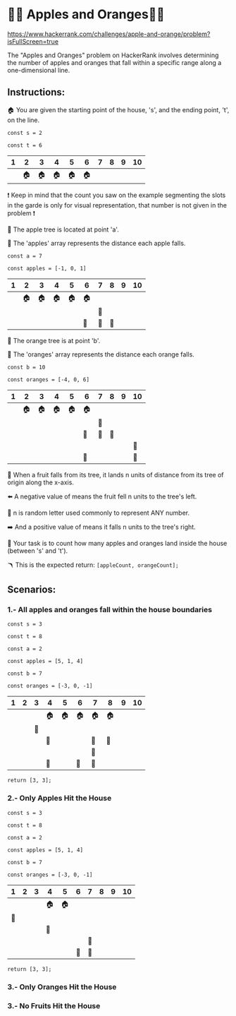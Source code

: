 # 🍏🍊 Apples and Oranges🍏🍊

https://www.hackerrank.com/challenges/apple-and-orange/problem?isFullScreen=true

The "Apples and Oranges" problem on HackerRank involves determining the number of apples and oranges that fall within a specific range along a one-dimensional line.

## Instructions:

🏠 You are given the starting point of the house, 's', and the ending point, 't', on the line.

`const s = 2`

`const t = 6`

| 1   | 2   | 3   | 4   | 5   | 6   | 7   | 8   | 9   | 10  |
| --- | --- | --- | --- | --- | --- | --- | --- | --- | --- |
|     | 🏠  | 🏠  | 🏠  | 🏠  | 🏠  |     |     |     |     |

❗ Keep in mind that the count you saw on the example segmenting the slots in the garde is only for visual representation, that number is not given in the problem ❗

🌳 The apple tree is located at point 'a'.

🍏 The 'apples' array represents the distance each apple falls.

`const a = 7`

`const apples = [-1, 0, 1]`

| 1   | 2   | 3   | 4   | 5   | 6   | 7   | 8   | 9   | 10  |
| --- | --- | --- | --- | --- | --- | --- | --- | --- | --- |
|     | 🏠  | 🏠  | 🏠  | 🏠  | 🏠  |     |     |     |     |
|     |     |     |     |     |     | 🌳  |     |     |     |
|     |     |     |     |     | 🍏  | 🍏  | 🍏  |     |     |

🌴 The orange tree is at point 'b'.

🍊 The 'oranges' array represents the distance each orange falls.

`const b = 10`

`const oranges = [-4, 0, 6]`

| 1   | 2   | 3   | 4   | 5   | 6   | 7   | 8   | 9   | 10  |
| --- | --- | --- | --- | --- | --- | --- | --- | --- | --- |
|     | 🏠  | 🏠  | 🏠  | 🏠  | 🏠  |     |     |     |     |
|     |     |     |     |     |     | 🌳  |     |     |     |
|     |     |     |     |     | 🍏  | 🍏  | 🍏  |     |     |
|     |     |     |     |     |     |     |     |     | 🌴  |
|     |     |     |     |     | 🍊  |     |     |     | 🍊  |

📏 When a fruit falls from its tree, it lands n units of distance from its tree of origin along the x-axis.

⬅️ A negative value of means the fruit fell n units to the tree's left.

👀 n is random letter used commonly to represent ANY number.

➡️ And a positive value of means it falls n units to the tree's right.

🧮 Your task is to count how many apples and oranges land inside the house (between 's' and 't').

🪃 This is the expected return: `[appleCount, orangeCount];
`

## Scenarios:

### 1.- All apples and oranges fall within the house boundaries

`const s = 3`

`const t = 8`

`const a = 2`

`const apples = [5, 1, 4]`

`const b = 7`

`const oranges = [-3, 0, -1]`

| 1   | 2   | 3   | 4   | 5   | 6   | 7   | 8   | 9   | 10  |
| --- | --- | --- | --- | --- | --- | --- | --- | --- | --- |
|     |     |     | 🏠  | 🏠  | 🏠  | 🏠  | 🏠  |     |     |
|     |     | 🌳  |     |     |     |     |     |     |     |
|     |     |     | 🍏  |     |     | 🍏  | 🍏  |     |     |
|     |     |     |     |     |     | 🌴  |     |     |     |
|     |     |     | 🍊  |     | 🍊  | 🍊  |     |     |     |

`return [3, 3];`

### 2.- Only Apples Hit the House

`const s = 3`

`const t = 8`

`const a = 2`

`const apples = [5, 1, 4]`

`const b = 7`

`const oranges = [-3, 0, -1]`

| 1   | 2   | 3   | 4   | 5   | 6   | 7   | 8   | 9   | 10  |
| --- | --- | --- | --- | --- | --- | --- | --- | --- | --- |
|     |     |     | 🏠  | 🏠  |     |     |     |     |     |
| 🌳  |     |     |     |     |     |     |     |     |     |
|     |     |     | 🍏  |     |     |     |     |     |     |
|     |     |     |     |     |     | 🌴  |     |     |     |
|     |     |     |     |     | 🍊  | 🍊  |     |     |     |

`return [3, 3];`

### 3.- Only Oranges Hit the House

### 3.- No Fruits Hit the House
